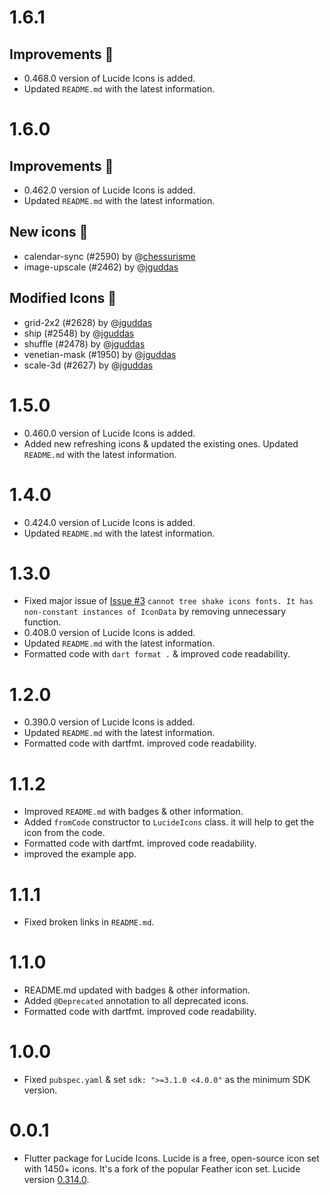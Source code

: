 # 1.6.1

## Improvements 🚀
- 0.468.0 version of Lucide Icons is added.
- Updated `README.md` with the latest information.

# 1.6.0

## Improvements 🚀
- 0.462.0 version of Lucide Icons is added.
- Updated `README.md` with the latest information.

## New icons 🎨
- calendar-sync (#2590) by @[chessurisme](https://github.com/chessurisme)
- image-upscale (#2462) by @[jguddas](https://github.com/jguddas)

## Modified Icons 🔨
- grid-2x2 (#2628) by @[jguddas](https://github.com/jguddas)
- ship (#2548) by @[jguddas](https://github.com/jguddas)
- shuffle (#2478) by @[jguddas](https://github.com/jguddas)
- venetian-mask (#1950) by @[jguddas](https://github.com/jguddas)
- scale-3d (#2627) by @[jguddas](https://github.com/jguddas)

# 1.5.0

- 0.460.0 version of Lucide Icons is added.
- Added new refreshing icons & updated the existing ones. Updated `README.md` with the latest information.

# 1.4.0

- 0.424.0 version of Lucide Icons is added.
- Updated `README.md` with the latest information.

# 1.3.0

- Fixed major issue of [Issue #3](https://github.com/ravikovind/flutter_lucide/issues/3) `cannot tree shake icons fonts. It has non-constant instances of IconData` by removing unnecessary function.
- 0.408.0 version of Lucide Icons is added.
- Updated `README.md` with the latest information.
- Formatted code with `dart format .` & improved code readability.

# 1.2.0

- 0.390.0 version of Lucide Icons is added.
- Updated `README.md` with the latest information.
- Formatted code with dartfmt. improved code readability.

# 1.1.2

- Improved `README.md` with badges & other information.
- Added `fromCode` constructor to `LucideIcons` class. it will help to get the icon from the code.
- Formatted code with dartfmt. improved code readability.
- improved the example app.

# 1.1.1

- Fixed broken links in `README.md`.

# 1.1.0

- README.md updated with badges & other information.
- Added `@Deprecated` annotation to all deprecated icons.
- Formatted code with dartfmt. improved code readability.

# 1.0.0

- Fixed `pubspec.yaml` & set `sdk: ">=3.1.0 <4.0.0"` as the minimum SDK version.

# 0.0.1

- Flutter package for Lucide Icons. Lucide is a free, open-source icon set with 1450+ icons. It's a fork of the popular Feather icon set.
  Lucide version [0.314.0](https://github.com/lucide-icons/lucide/releases/tag/0.314.0).
